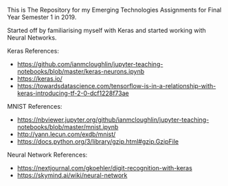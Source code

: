This is The Repository for my Emerging Technologies Assignments for Final Year Semester 1 in 2019. 

Started off by familiarising myself with Keras and started working with Neural Networks.

Keras References:

- https://github.com/ianmcloughlin/jupyter-teaching-notebooks/blob/master/keras-neurons.ipynb
- https://keras.io/
- https://towardsdatascience.com/tensorflow-is-in-a-relationship-with-keras-introducing-tf-2-0-dcf1228f73ae

MNIST References:

- https://nbviewer.jupyter.org/github/ianmcloughlin/jupyter-teaching-notebooks/blob/master/mnist.ipynb
- http://yann.lecun.com/exdb/mnist/
- https://docs.python.org/3/library/gzip.html#gzip.GzipFile

Neural Network References:

- https://nextjournal.com/gkoehler/digit-recognition-with-keras
- https://skymind.ai/wiki/neural-network
